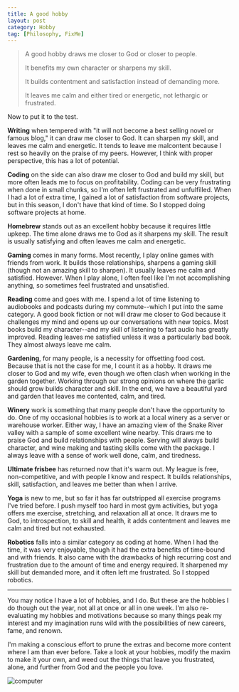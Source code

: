 ```yaml
---
title: A good hobby
layout: post
category: Hobby
tag: [Philosophy, FixMe]
---
```

>A good hobby draws me closer to God or closer to people.
>
>It benefits my own character or sharpens my skill.
>
>It builds contentment and satisfaction instead of demanding more.
>
>It leaves me calm and either tired or energetic, not lethargic or frustrated.

<!-- more -->

Now to put it to the test.

**Writing** when tempered with "it will not become a best selling novel or famous blog," it can draw me closer to God. It can sharpen my skill, and leaves me calm and energetic. It tends to leave me malcontent because I rest so heavily on the praise of my peers. However, I think with proper perspective, this has a lot of potential.

**Coding** on the side can also draw me closer to God and build my skill, but more often leads me to focus on profitability. Coding can be very frustrating when done in small chunks, so I'm often left frustrated and unfulfilled. When I had a lot of extra time, I gained a lot of satisfaction from software projects, but in this season, I don't have that kind of time. So I stopped doing software projects at home.

**Homebrew** stands out as an excellent hobby because it requires little upkeep. The time alone draws me to God as it sharpens my skill. The result is usually satisfying and often leaves me calm and energetic.

**Gaming** comes in many forms. Most recently, I play online games with friends from work. It builds those relationships, sharpens a gaming skill (though not an amazing skill to sharpen). It usually leaves me calm and satisfied. However. When I play alone, I often feel like I'm not accomplishing anything, so sometimes feel frustrated and unsatisfied.

**Reading** come and goes with me. I spend a lot of time listening to audiobooks and podcasts during my commute--which I put into the same category. A good book fiction or not will draw me closer to God because it challenges my mind and opens up our conversations with new topics. Most books build my character--and my skill of listening to fast audio has greatly improved. Reading leaves me satisfied unless it was a particularly bad book. They almost always leave me calm.

**Gardening**, for many people, is a necessity for offsetting food cost. Because that is not the case for me, I count it as a hobby. It draws me closer to God and my wife, even though we often clash when working in the garden together. Working through our strong opinions on where the garlic should grow builds character and skill. In the end, we have a beautiful yard and garden that leaves me contented, calm, and tired.

**Winery** work is something that many people don't have the opportunity to do. One of my occasional hobbies is to work at a local winery as a server or warehouse worker. Either way, I have an amazing view of the Snake River valley with a sample of some excellent wine nearby. This draws me to praise God and build relationships with people. Serving will always build character, and wine making and tasting skills come with the package. I always leave with a sense of work well done, calm, and tiredness.

**Ultimate frisbee** has returned now that it's warm out. My league is free, non-competitive, and with people I know and respect. It builds relationships, skill, satisfaction, and leaves me better than when I arrive.

**Yoga** is new to me, but so far it has far outstripped all exercise programs I've tried before. I push myself too hard in most gym activities, but yoga offers me exercise, stretching, and relaxation all at once. It draws me to God, to introspection, to skill and health, it adds contentment and leaves me calm and tired but not exhausted.

**Robotics** falls into a similar category as coding at home. When I had the time, it was very enjoyable, though it had the extra benefits of time-bound and with friends. It also came with the drawbacks of high recurring cost and frustration due to the amount of time and energy required. It sharpened my skill but demanded more, and it often left me frustrated. So I stopped robotics.

* * *

You may notice I have a lot of hobbies, and I do. But these are the hobbies I do though out the year, not all at once or all in one week. I'm also re-evaluating my hobbies and motivations because so many things peak my interest and my imagination runs wild with the possibilities of new careers, fame, and renown.

I'm making a conscious effort to prune the extras and become more content where I am than ever before. Take a look at your hobbies, modify the maxim to make it your own, and weed out the things that leave you frustrated, alone, and further from God and the people you love.

![computer](/content/images/2016/05/20160424_165052-1.jpg)